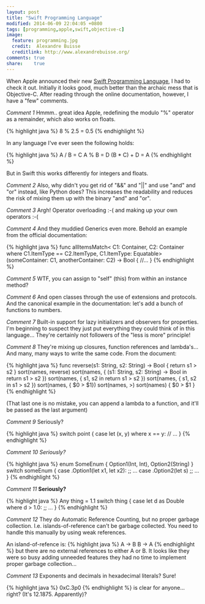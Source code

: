```yaml
---
layout: post
title: "Swift Programming Language"
modified: 2014-06-09 22:04:05 +0800
tags: [programming,apple,swift,objective-c]
image:
  feature: programming.jpg
  credit:  Alexandre Buisse
  creditlink: http://www.alexandrebuisse.org/
comments: true
share:    true
---
```

When Apple announced their new <a href="https://developer.apple.com/library/prerelease/ios/documentation/Swift/Conceptual/Swift_Programming_Language/BasicOperators.html#//apple_ref/doc/uid/TP40014097-CH6-XID_73" target="_BLANK">
Swift Programming Language</a>, I had to check it out. Initially it looks good, much better than the archaic mess that is Objective-C. After reading through the online
documentation, however, I have a "few" comments.

*Comment 1*
Hmmm.. great idea Apple, redefining the modulo "%" operator as a remainder, which also works on floats.

{% highlight java %}
8 % 2.5 = 0.5
{% endhighlight %}

In any language I've ever seen the following holds:

{% highlight java %}
  A / B = C
  A % B = D
  (B * C) + D = A
{% endhighlight %}

But in Swift this works differently for integers and floats.

*Comment 2*
Also, why didn't you get rid of "&&" and "||" and use "and" and "or" instead, like Python does? This increases the readability and reduces the risk of mixing them up
with the binary "and" and "or".

*Comment 3*
Argh! Operator overloading :-( and making up your own operators :-(

*Comment 4*
And they muddied Generics even more. Behold an example from the official documentation:

{% highlight java %}
func allItemsMatch<
    C1: Container, C2: Container
    where C1.ItemType == C2.ItemType, C1.ItemType: Equatable>
    (someContainer: C1, anotherContainer: C2) -> Bool {
  //...
}
{% endhighlight %}

*Comment 5*
WTF, you can assign to "self" (this) from within an instance method?

*Comment 6*
And open classes through the use of extensions and protocols. And the canonical example in the documentation: let's add a bunch of functions to numbers.

*Comment 7*
Built-in support for lazy initializers and observers for properties. I'm beginning to suspect they just put everything they could think of in this language...
They're certainly not followers of the "less is more" principle!

*Comment 8*
They're mixing up closures, function references and lambda's... And many, many ways to write the same code. From the document:

{% highlight java %}
func reverse(s1: String, s2: String) -> Bool {
    return s1 > s2
}
sort(names, reverse)
sort(names, { (s1: String, s2: String) -> Bool in return s1 > s2 })
sort(names, { s1, s2 in return s1 > s2 })
sort(names, { s1, s2 in s1 > s2 })
sort(names, { $0 > $1})
sort(names, >)
sort(names) { $0 > $1 }
{% endhighlight %}

(That last one is no mistake, you can append a lambda to a function, and it'll be passed as the last argument)

*Comment 9*
Seriously?

{% highlight java %}
switch point {
    case let (x, y) where x == y:
        // ...
}
{% endhighlight %}

*Comment 10*
*Seriously?*

{% highlight java %}
enum SomeEnum {
    Option1(Int, Int),
    Option2(String)
}
switch someEnum {
    case .Option1(let x1, let x2):
        ;; ...
    case .Option2(let s)
        ;; ...
}
{% endhighlight %}

*Comment 11*
**Seriously?**

{% highlight java %}
Any thing = 1.1
switch thing {
    case let d as Double where d > 1.0:
        ;; ...
}
{% endhighlight %}

*Comment 12*
They do Automatic Reference Counting, but no proper garbage collection. I.e. islands-of-reference can't be garbage collected. You need to handle this manually by
using weak references.

An island-of-refence is:
{% highlight java %}
A -> B
B -> A
{% endhighlight %}
but there are no external references to either A or B. It looks like they were so busy adding unneeded features they had no time to implement proper garbage
collection...

*Comment 13*
Exponents and decimals in hexadecimal literals? Sure!

{% highlight java %}
0xC.3p0
{% endhighlight %}
is clear for anyone... right? (It's 12.1875. Apparently)?
